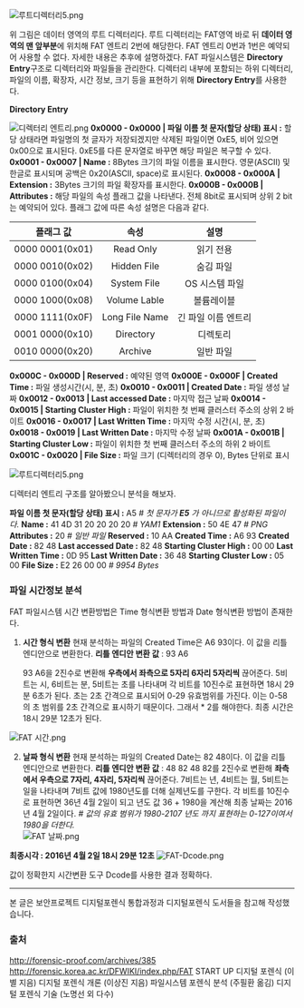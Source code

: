 ![루트디렉터리5.png](https://images.velog.io/post-images/jjewqm/c4632b20-05be-11ea-855d-e9191380efa4/루트디렉터리5.png)

위 그림은 데이터 영역의 루트 디렉터리다.
루트 디렉터리는 FAT영역 바로 뒤 **데이터 영역의 맨 앞부분**에 위치해 FAT 엔트리 2번에 해당한다. FAT 엔트리 0번과 1번은 예약되어 사용할 수 없다. 자세한 내용은 추후에 설명하겠다.
FAT 파일시스템은 **Directory Entry**구조로 디렉터리와 파일들을 관리한다.
디렉터리 내부에 포함되는 하위 디렉터리, 파일의 이름, 확장자, 시간 정보, 크기 등을 표현하기 위해 **Directory Entry**를 사용한다.

**Directory Entry**

![디렉터리 엔트리.png](https://images.velog.io/post-images/jjewqm/9bde3a30-05c5-11ea-b036-af7df14bed41/디렉터리-엔트리.png)
**0x0000 - 0x0000 | 파일 이름 첫 문자(할당 상태) 표시 :** 할당 상태라면 파일명의 첫 글자가 저장되겠지만 삭제된 파일이면 0xE5, 비어 있으면 0x00으로 표시된다. 0xE5를 다른 문자열로 바꾸면 해당 파일은 복구할 수 있다.
**0x0001 - 0x0007 | Name :** 8Bytes 크기의 파일 이름을 표시한다. 영문(ASCII) 및 한글로 표시되며 공백은 0x20(ASCII, space)로 표시된다.
**0x0008 - 0x000A | Extension :** 3Bytes 크기의 파일 확장자를 표시한다.
**0x000B - 0x000B | Attributes :** 해당 파일의 속성 플래그 값을 나타낸다. 전체 8bit로 표시되며 상위 2 bit는 예약되어 있다. 플래그 값에 따른 속성 설명은 다음과 같다.

|    플래그 값    |      속성      |        설명         |
| :-------------: | :------------: | :-----------------: |
| 0000 0001(0x01) |   Read Only    |      읽기 전용      |
| 0000 0010(0x02) |  Hidden File   |      숨김 파일      |
| 0000 0100(0x04) |  System File   |   OS 시스템 파일    |
| 0000 1000(0x08) |  Volume Lable  |     볼륨레이블      |
| 0000 1111(0x0F) | Long File Name | 긴 파일 이름 엔트리 |
| 0001 0000(0x10) |   Directory    |      디렉토리       |
| 0010 0000(0x20) |    Archive     |      일반 파일      |

**0x000C - 0x000D | Reserved :** 예약된 영역
**0x000E - 0x000F | Created Time :** 파일 생성시간(시, 분, 초)
**0x0010 - 0x0011 | Created Date :** 파일 생성 날짜
**0x0012 - 0x0013 | Last accessed Date :** 마지막 접근 날짜
**0x0014 - 0x0015 | Starting Cluster High :** 파일이 위치한 첫 번째 클러스터 주소의 상위 2 바이트
**0x0016 - 0x0017 | Last Written Time :** 마지막 수정 시간(시, 분, 초)
**0x0018 - 0x0019 | Last Written Date :** 마지막 수정 날짜
**0x001A - 0x001B | Starting Cluster Low :** 파일이 위치한 첫 번째 클러스터 주소의 하위 2 바이트
**0x001C - 0x0020 | File Size :** 파일 크기 (디렉터리의 경우 0), Bytes 단위로 표시

![루트디렉터리5.png](https://images.velog.io/post-images/jjewqm/3e17dc00-05d7-11ea-b5eb-0505e39593e9/루트디렉터리5.png)

디렉터리 엔트리 구조를 알아봤으니 분석을 해보자.

**파일 이름 첫 문자(할당 상태) 표시 :** A5 _# 첫 문자가 **E5** 가 아니므로 활성화된 파일이다._
**Name :** 41 4D 31 20 20 20 20 _# YAM1_
**Extension :** 50 4E 47 _# PNG_
**Attributes :** 20 _# 일반 파일_
**Reserved :** 10 AA
**Created Time :** A6 93
**Created Date :** 82 48
**Last accessed Date :** 82 48
**Starting Cluster High :** 00 00
**Last Written Time :** 0D 95
**Last Written Date :** 36 48
**Starting Cluster Low :** 05 00
**File Size :** E2 26 00 00 _# 9954 Bytes_

### 파일 시간정보 분석

FAT 파일시스템 시간 변환방법은 Time 형식변환 방법과 Date 형식변환 방법이 존재한다.

1. **시간 형식 변환**
   현재 분석하는 파일의 Created Time은 A6 93이다. 이 값을 리틀 엔디안으로 변환한다. **리틀 엔디안 변환 값** : 93 A6

   93 A6을 2진수로 변환해 **우측에서 좌측으로 5자리 6자리 5자리씩** 끊어준다.
   5비트는 시, 6비트는 분, 5비트는 초를 나타내며 각 비트를 10진수로 표현하면 18시 29분 6초가 된다. 초는 2초 간격으로 표시되어 0-29 유효범위를 가진다. 이는 0-58의 초 범위를 2초 간격으로 표시하기 때문이다. 그래서 \* 2를 해야한다.
   최종 시간은 18시 29분 12초가 된다.

![FAT 시간.png](https://images.velog.io/post-images/jjewqm/81758330-05f5-11ea-b041-bf69e7e77c25/FAT-시간.png)

2. **날짜 형식 변환**
   현재 분석하는 파일의 Created Date는 82 48이다. 이 값을 리틀 엔디안으로 변환한다. **리틀 엔디안 변환 값** : 48 82
   48 82를 2진수로 변환해 **좌측에서 우측으로 7자리, 4자리, 5자리씩** 끊어준다.
   7비트는 년, 4비트는 월, 5비트는 일을 나타내며 7비트 값에 1980년도를 더해 실제년도를 구한다. 각 비트를 10진수로 표현하면 36년 4월 2일이 되고 년도 값 36 + 1980을 계산해 최종 날짜는 2016년 4월 2일이다.
   _# 값의 유효 범위가 1980-2107 년도 까지 표현하는 0-127이여서 1980을 더한다._  
   ![FAT 날짜.png](https://images.velog.io/post-images/jjewqm/e3150240-05f6-11ea-85c2-b9e1a6a19bce/FAT-날짜.png)

**최종시각 : 2016년 4월 2일 18시 29분 12초**
![FAT-Dcode.png](https://images.velog.io/post-images/jjewqm/1e9b2410-05fd-11ea-b4df-0f77b4f8b107/FAT-Dcode.png)

값이 정확한지 시간변환 도구 Dcode를 사용한 결과 정확하다.

---

본 글은 보안프로젝트 디지털포렌식 통합과정과 디지털포렌식 도서들을 참고해 작성했습니다.

### 출처

http://forensic-proof.com/archives/385
http://forensic.korea.ac.kr/DFWIKI/index.php/FAT
START UP 디지털 포렌식 (이별 지음)
디지털 포렌식 개론 (이상진 지음)
파일시스템 포렌식 분석 (주필환 옮김)
디지털 포렌식 기술 (노명선 외 다수)

